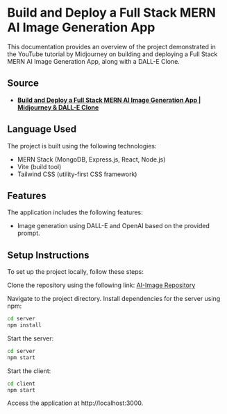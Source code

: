 # Build and Deploy a Full Stack MERN AI Image Generation App

This documentation provides an overview of the project demonstrated in the YouTube tutorial by Midjourney on building and deploying a Full Stack MERN AI Image Generation App, along with a DALL-E Clone.

## Source

- **[Build and Deploy a Full Stack MERN AI Image Generation App | Midjourney & DALL-E Clone](https://www.youtube.com/watch?v=EyIvuigqDoA&t=7105s)**

## Language Used

The project is built using the following technologies:

- MERN Stack (MongoDB, Express.js, React, Node.js)
- Vite (build tool)
- Tailwind CSS (utility-first CSS framework)

## Features

The application includes the following features:

- Image generation using DALL-E and OpenAI based on the provided prompt.

## Setup Instructions

To set up the project locally, follow these steps:

Clone the repository using the following link: [AI-Image Repository](https://github.com/Ravkeerat02/AI-Image)

Navigate to the project directory.
Install dependencies for the server using npm:
```sh
cd server
npm install
```
Start the server:
```sh
cd server
npm start
```
Start the client:
```sh
cd client
npm start
```
Access the application at http://localhost:3000.
